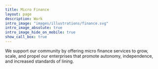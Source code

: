 ```yaml
---
title: Micro Finance
layout: page
description: Work
intro_image: "images/illustrations/finance.svg"
intro_image_absolute: true
intro_image_hide_on_mobile: true
show_call_box: true
---
```


We support our community by offering micro finance services to grow, scale, and propel our enterprises that promote autonomy, independence, and increased standards of lining.




